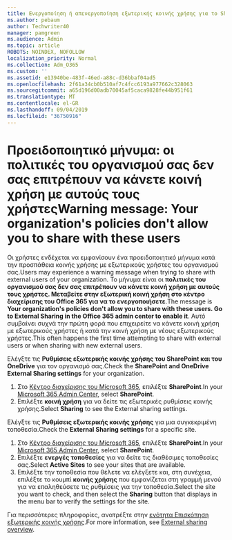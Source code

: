 ```yaml
---
title: Ενεργοποίηση ή απενεργοποίηση εξωτερικής κοινής χρήσης για το SharePoint
ms.author: pebaum
author: Techwriter40
manager: pamgreen
ms.audience: Admin
ms.topic: article
ROBOTS: NOINDEX, NOFOLLOW
localization_priority: Normal
ms.collection: Adm_O365
ms.custom: ''
ms.assetid: e13940be-483f-46ed-a88c-d36bbaf04ad5
ms.openlocfilehash: 2f61a34cb0b510af7c4fcc6193a977662c328063
ms.sourcegitcommit: a65d196d00adb70045af5caca9828fe44b951f61
ms.translationtype: MT
ms.contentlocale: el-GR
ms.lasthandoff: 09/04/2019
ms.locfileid: "36750916"
---
```

# <a name="warning-message-your-organizations-policies-dont-allow-you-to-share-with-these-users"></a><span data-ttu-id="7983c-102">Προειδοποιητικό μήνυμα: οι πολιτικές του οργανισμού σας δεν σας επιτρέπουν να κάνετε κοινή χρήση με αυτούς τους χρήστες</span><span class="sxs-lookup"><span data-stu-id="7983c-102">Warning message: Your organization's policies don't allow you to share with these users</span></span>

<span data-ttu-id="7983c-103">Οι χρήστες ενδέχεται να εμφανίσουν ένα προειδοποιητικό μήνυμα κατά την προσπάθεια κοινής χρήσης με εξωτερικούς χρήστες του οργανισμού σας.</span><span class="sxs-lookup"><span data-stu-id="7983c-103">Users may experience a warning message when trying to share with external users of your organization.</span></span> <span data-ttu-id="7983c-104">Το μήνυμα είναι οι **πολιτικές του οργανισμού σας δεν σας επιτρέπουν να κάνετε κοινή χρήση με αυτούς τους χρήστες. Μεταβείτε στην εξωτερική κοινή χρήση στο κέντρο διαχείρισης του Office 365 για να το ενεργοποιήσετε**.</span><span class="sxs-lookup"><span data-stu-id="7983c-104">The message is **Your organization's policies don't allow you to share with these users. Go to External Sharing in the Office 365 admin center to enable it**.</span></span> <span data-ttu-id="7983c-105">Αυτό συμβαίνει συχνά την πρώτη φορά που επιχειρείτε να κάνετε κοινή χρήση με εξωτερικούς χρήστες ή κατά την κοινή χρήση με νέους εξωτερικούς χρήστες.</span><span class="sxs-lookup"><span data-stu-id="7983c-105">This often happens the first time attempting to share with external users or when sharing with new external users.</span></span>

<span data-ttu-id="7983c-106">Ελέγξτε τις **Ρυθμίσεις εξωτερικής κοινής χρήσης του SharePoint και του OneDrive** για τον οργανισμό σας.</span><span class="sxs-lookup"><span data-stu-id="7983c-106">Check the **SharePoint and OneDrive External Sharing settings** for your organization.</span></span>

1. <span data-ttu-id="7983c-107">Στο [Κέντρο διαχείρισης του Microsoft 365](https://admin.microsoft.com/AdminPortal/Home#/homepage">https://admin.microsoft.com/), επιλέξτε **SharePoint**.</span><span class="sxs-lookup"><span data-stu-id="7983c-107">In your [Microsoft 365 Admin Center](https://admin.microsoft.com/AdminPortal/Home#/homepage">https://admin.microsoft.com/), select **SharePoint**.</span></span>
3. <span data-ttu-id="7983c-108">Επιλέξτε **κοινή χρήση** για να δείτε τις εξωτερικές ρυθμίσεις κοινής χρήσης.</span><span class="sxs-lookup"><span data-stu-id="7983c-108">Select **Sharing** to see the External sharing settings.</span></span>

<span data-ttu-id="7983c-109">Ελέγξτε τις **Ρυθμίσεις εξωτερικής κοινής χρήσης** για μια συγκεκριμένη τοποθεσία.</span><span class="sxs-lookup"><span data-stu-id="7983c-109">Check the **External Sharing settings** for a specific site.</span></span>

1. <span data-ttu-id="7983c-110">Στο [Κέντρο διαχείρισης του Microsoft 365](https://admin.microsoft.com/AdminPortal/Home#/homepage">https://admin.microsoft.com/), επιλέξτε **SharePoint**.</span><span class="sxs-lookup"><span data-stu-id="7983c-110">In your [Microsoft 365 Admin Center](https://admin.microsoft.com/AdminPortal/Home#/homepage">https://admin.microsoft.com/), select **SharePoint**.</span></span>
2. <span data-ttu-id="7983c-111">Επιλέξτε **ενεργές τοποθεσίες** για να δείτε τις διαθέσιμες τοποθεσίες σας.</span><span class="sxs-lookup"><span data-stu-id="7983c-111">Select **Active Sites** to see your sites that are available.</span></span>
3. <span data-ttu-id="7983c-112">Επιλέξτε την τοποθεσία που θέλετε να ελέγξετε και, στη συνέχεια, επιλέξτε το κουμπί **κοινής χρήσης** που εμφανίζεται στη γραμμή μενού για να επαληθεύσετε τις ρυθμίσεις για την τοποθεσία.</span><span class="sxs-lookup"><span data-stu-id="7983c-112">Select the site you want to check, and then select the **Sharing** button that displays in the menu bar to verify the settings for the site.</span></span>

<span data-ttu-id="7983c-113">Για περισσότερες πληροφορίες, ανατρέξτε στην [ενότητα Επισκόπηση εξωτερικής κοινής χρήσης](https://docs.microsoft.com/sharepoint/external-sharing-overview).</span><span class="sxs-lookup"><span data-stu-id="7983c-113">For more information, see [External sharing overview](https://docs.microsoft.com/sharepoint/external-sharing-overview).</span></span>